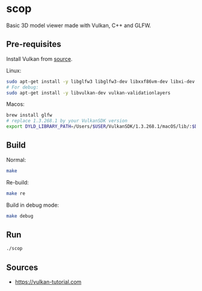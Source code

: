 # scop

Basic 3D model viewer made with Vulkan, C++ and GLFW.

## Pre-requisites

Install Vulkan from [source](https://vulkan.lunarg.com/).

Linux:

```bash
sudo apt-get install -y libglfw3 libglfw3-dev libxxf86vm-dev libxi-dev
# For debug:
sudo apt-get install -y libvulkan-dev vulkan-validationlayers
```

Macos:

```bash
brew install glfw
# replace 1.3.268.1 by your VulkanSDK version
export DYLD_LIBRARY_PATH=/Users/$USER/VulkanSDK/1.3.268.1/macOS/lib/:$DYLD_LIBRARY_PATH
```

## Build

Normal:

```bash
make
```

Re-build:

```bash
make re
```

Build in debug mode:

```bash
make debug
```

## Run

```bash
./scop
```

## Sources

- https://vulkan-tutorial.com
